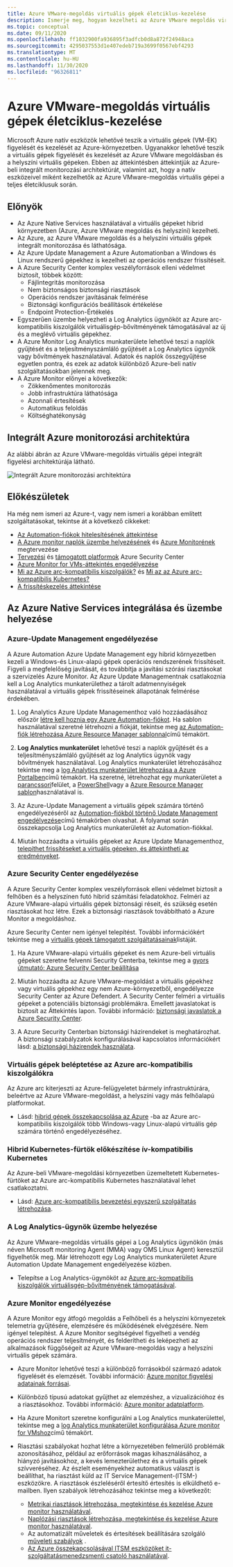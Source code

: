 ```yaml
---
title: Azure VMware-megoldás virtuális gépek életciklus-kezelése
description: Ismerje meg, hogyan kezelheti az Azure VMware megoldás virtuális gépei életciklusának minden aspektusát Microsoft Azure natív eszközökkel.
ms.topic: conceptual
ms.date: 09/11/2020
ms.openlocfilehash: ff1032900fa936895f3adfcb0d8a872f24948aca
ms.sourcegitcommit: 4295037553d1e407edeb719a3699f0567ebf4293
ms.translationtype: MT
ms.contentlocale: hu-HU
ms.lasthandoff: 11/30/2020
ms.locfileid: "96326811"
---
```

# <a name="lifecycle-management-of-azure-vmware-solution-vms"></a>Azure VMware-megoldás virtuális gépek életciklus-kezelése

Microsoft Azure natív eszközök lehetővé teszik a virtuális gépek (VM-EK) figyelését és kezelését az Azure-környezetben. Ugyanakkor lehetővé teszik a virtuális gépek figyelését és kezelését az Azure VMware megoldásban és a helyszíni virtuális gépeken. Ebben az áttekintésben áttekintjük az Azure-beli integrált monitorozási architektúrát, valamint azt, hogy a natív eszközeivel miként kezelhetők az Azure VMware-megoldás virtuális gépei a teljes életciklusuk során.

## <a name="benefits"></a>Előnyök

- Az Azure Native Services használatával a virtuális gépeket hibrid környezetben (Azure, Azure VMware megoldás és helyszíni) kezelheti.
- Az Azure, az Azure VMware megoldás és a helyszíni virtuális gépek integrált monitorozása és láthatósága.
- Az Azure Update Management a Azure Automationban a Windows és Linux rendszerű gépekhez is kezelheti az operációs rendszer frissítéseit. 
- A Azure Security Center komplex veszélyforrások elleni védelmet biztosít, többek között:
    - Fájlintegritás monitorozása
    - Nem biztonságos biztonsági riasztások
    - Operációs rendszer javításának felmérése
    - Biztonsági konfigurációs beállítások értékelése
    - Endpoint Protection-Értékelés 
- Egyszerűen üzembe helyezheti a Log Analytics ügynököt az Azure arc-kompatibilis kiszolgálók virtuálisgép-bővítményének támogatásával az új és a meglévő virtuális gépekhez. 
- A Azure Monitor Log Analytics munkaterülete lehetővé teszi a naplók gyűjtését és a teljesítményszámláló gyűjtését a Log Analytics ügynök vagy bővítmények használatával. Adatok és naplók összegyűjtése egyetlen pontra, és ezek az adatok különböző Azure-beli natív szolgáltatásokban jelennek meg. 
- A Azure Monitor előnyei a következők: 
    - Zökkenőmentes monitorozás 
    - Jobb infrastruktúra láthatósága 
    - Azonnali értesítések 
    - Automatikus feloldás 
    - Költséghatékonyság 

## <a name="integrated-azure-monitoring-architecture"></a>Integrált Azure monitorozási architektúra

Az alábbi ábrán az Azure VMware-megoldás virtuális gépei integrált figyelési architektúrája látható.

![Integrált Azure monitorozási architektúra](media/lifecycle-management-azure-vmware-solutions-virtual-machines/integrated-azure-monitoring-architecture.png)

## <a name="before-you-start"></a>Előkészületek

Ha még nem ismeri az Azure-t, vagy nem ismeri a korábban említett szolgáltatásokat, tekintse át a következő cikkeket:

- [Az Automation-fiókok hitelesítésének áttekintése](../automation/automation-security-overview.md)
- [A Azure monitor naplók üzembe helyezésének](../azure-monitor/platform/design-logs-deployment.md) és [Azure Monitorének](../azure-monitor/overview.md) megtervezése
- [Tervezési](../security-center/security-center-planning-and-operations-guide.md) és [támogatott platformok](../security-center/security-center-os-coverage.md) Azure Security Center
- [Azure Monitor for VMs-áttekintés engedélyezése](../azure-monitor/insights/vminsights-enable-overview.md)
- [Mi az Azure arc-kompatibilis kiszolgálók?](../azure-arc/servers/overview.md) és [Mi az az Azure arc-kompatibilis Kubernetes?](../azure-arc/kubernetes/overview.md)
- [A frissítéskezelés áttekintése](../automation/update-management/overview.md)

## <a name="integrating-and-deploying-azure-native-services"></a>Az Azure Native Services integrálása és üzembe helyezése

### <a name="enable-azure-update-management"></a>Azure-Update Management engedélyezése

A Azure Automation Azure Update Management egy hibrid környezetben kezeli a Windows-és Linux-alapú gépek operációs rendszerének frissítéseit. Figyeli a megfelelőség javítását, és továbbítja a javítási szórási riasztásokat a szervizelés Azure Monitor. Az Azure Update Managementnak csatlakoznia kell a Log Analytics munkaterülethez a tárolt adatmennyiségek használatával a virtuális gépek frissítéseinek állapotának felmérése érdekében.

1.  Log Analytics Azure Update Managementhoz való hozzáadásához először [létre kell hoznia egy Azure Automation-fiókot](../automation/automation-create-standalone-account.md). Ha sablon használatával szeretné létrehozni a fiókját, tekintse meg [az Automation-fiók létrehozása Azure Resource Manager sablonnal](../automation/quickstart-create-automation-account-template.md)című témakört.

2. **Log Analytics munkaterület** lehetővé teszi a naplók gyűjtését és a teljesítményszámláló gyűjtését az log Analytics ügynök vagy bővítmények használatával. Log Analytics munkaterület létrehozásához tekintse meg a [log Analytics munkaterület létrehozása a Azure Portalben](../azure-monitor/learn/quick-create-workspace.md)című témakört. Ha szeretné, létrehozhat egy munkaterületet a [parancssori](../azure-monitor/learn/quick-create-workspace-cli.md)felület, a [PowerShell](../azure-monitor/platform/powershell-workspace-configuration.md)vagy a [Azure Resource Manager sablon](../azure-monitor/samples/resource-manager-workspace.md)használatával is.

3. Az Azure-Update Management a virtuális gépek számára történő engedélyezéséről az [Automation-fiókból történő Update Management engedélyezése](../automation/update-management/enable-from-automation-account.md)című témakörben olvashat. A folyamat során összekapcsolja Log Analytics munkaterületét az Automation-fiókkal. 
 
4. Miután hozzáadta a virtuális gépeket az Azure Update Managementhoz, [telepíthet frissítéseket a virtuális gépeken, és áttekintheti az eredményeket](../automation/update-management/deploy-updates.md). 

### <a name="enable-azure-security-center"></a>Azure Security Center engedélyezése

A Azure Security Center komplex veszélyforrások elleni védelmet biztosít a felhőben és a helyszínen futó hibrid számítási feladatokhoz. Felméri az Azure VMware-alapú virtuális gépek biztonsági réseit, és szükség esetén riasztásokat hoz létre. Ezek a biztonsági riasztások továbbítható a Azure Monitor a megoldáshoz.

Azure Security Center nem igényel telepítést. További információkért tekintse meg a [virtuális gépek támogatott szolgáltatásainak](../security-center/security-center-services.md)listáját.

1. Ha Azure VMware-alapú virtuális gépeket és nem Azure-beli virtuális gépeket szeretne felvenni Security Centerba, tekintse meg a [gyors útmutató: Azure Security Center beállítása](../security-center/security-center-get-started.md) 

2. Miután hozzáadta az Azure VMware-megoldást a virtuális gépekhez vagy virtuális gépekhez egy nem Azure-környezetből, engedélyezze Security Center az Azure Defendert. A Security Center felméri a virtuális gépeket a potenciális biztonsági problémákra. Emellett javaslatokat is biztosít az Áttekintés lapon. További információ: [biztonsági javaslatok a Azure Security Center](../security-center/security-center-recommendations.md).

3. A Azure Security Centerban biztonsági házirendeket is meghatározhat. A biztonsági szabályzatok konfigurálásával kapcsolatos információkért lásd: [a biztonsági házirendek használata](../security-center/tutorial-security-policy.md).

### <a name="onboard-vms-to-azure-arc-enabled-servers"></a>Virtuális gépek beléptetése az Azure arc-kompatibilis kiszolgálókra

Az Azure arc kiterjeszti az Azure-felügyeletet bármely infrastruktúrára, beleértve az Azure VMware-megoldást, a helyszíni vagy más felhőalapú platformokat.

- Lásd: [hibrid gépek összekapcsolása az Azure](../azure-arc/servers/onboard-service-principal.md) -ba az Azure arc-kompatibilis kiszolgálók több Windows-vagy Linux-alapú virtuális gép számára történő engedélyezéséhez.

### <a name="onboard-hybrid-kubernetes-clusters-with-arc-enabled-kubernetes"></a>Hibrid Kubernetes-fürtök előkészítése ív-kompatibilis Kubernetes

Az Azure-beli VMware-megoldási környezetben üzemeltetett Kubernetes-fürtöket az Azure arc-kompatibilis Kubernetes használatával lehet csatlakoztatni. 

- Lásd: [Azure arc-kompatibilis bevezetési egyszerű szolgáltatás létrehozása](../azure-arc/kubernetes/create-onboarding-service-principal.md).

### <a name="deploy-the-log-analytics-agent"></a>A Log Analytics-ügynök üzembe helyezése

Az Azure VMware-megoldás virtuális gépei a Log Analytics ügynökön (más néven Microsoft monitoring Agent (MMA) vagy OMS Linux Agent) keresztül figyelhetők meg. Már létrehozott egy Log Analytics munkaterületet Azure Automation Update Management engedélyezése közben.

- Telepítse a Log Analytics-ügynököt az [Azure arc-kompatibilis kiszolgálók virtuálisgép-bővítményének támogatásával](../azure-arc/servers/manage-vm-extensions.md).

### <a name="enable-azure-monitor"></a>Azure Monitor engedélyezése

A Azure Monitor egy átfogó megoldás a Felhőbeli és a helyszíni környezetek telemetria gyűjtésére, elemzésére és működésének elvégzésére. Nem igényel telepítést. A Azure Monitor segítségével figyelheti a vendég operációs rendszer teljesítményét, és felderítheti és leképezheti az alkalmazások függőségeit az Azure VMware-megoldás vagy a helyszíni virtuális gépek számára.

- Azure Monitor lehetővé teszi a különböző forrásokból származó adatok figyelését és elemzését. További információ: [Azure monitor figyelési adatainak forrásai](../azure-monitor/platform/data-sources.md).

- Különböző típusú adatokat gyűjthet az elemzéshez, a vizualizációhoz és a riasztásokhoz. További információ: [Azure monitor adatplatform](../azure-monitor/platform/data-platform.md).

- Ha Azure Monitort szeretne konfigurálni a Log Analytics munkaterülettel, tekintse meg a [log Analytics munkaterület konfigurálása Azure monitor for VMshoz](../azure-monitor/insights/vminsights-configure-workspace.md)című témakört.

- Riasztási szabályokat hozhat létre a környezetében felmerülő problémák azonosításához, például az erőforrások magas kihasználásához, a hiányzó javításokhoz, a kevés lemezterülethez és a virtuális gépek szívveréséhez. Az észlelt eseményekhez automatikus választ is beállíthat, ha riasztást küld az IT Service Management-(ITSM-) eszközökre. A riasztások észleléséről értesítő értesítés is elküldhető e-mailben. Ilyen szabályok létrehozásához tekintse meg a következőt:
    - [Metrikai riasztások létrehozása, megtekintése és kezelése Azure monitor használatával](../azure-monitor/platform/alerts-metric.md).
    - [Naplózási riasztások létrehozása, megtekintése és kezelése Azure monitor használatával](../azure-monitor/platform/alerts-log.md).
    - Az automatizált műveletek és értesítések beállítására szolgáló [műveleti szabályok](../azure-monitor/platform/alerts-action-rules.md) .
    - [Az Azure összekapcsolásával ITSM eszközöket it-szolgáltatásmenedzsmenti csatoló használatával](../azure-monitor/platform/itsmc-overview.md).
